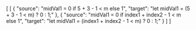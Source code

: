 [
  [
    {
      "source": "midVal1 = 0 if 5 + 3 - 1 < m else 1",
      "target": "let midVal1 = (5 + 3 - 1 < m) ? 0 : 1;"
    },
    {
      "source": "midVal1 = 0 if index1 + index2 - 1 < m else 1",
      "target": "let midVal1 = (index1 + index2 - 1 < m) ? 0 : 1;"
    }
  ]
]
